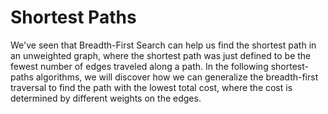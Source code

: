 # Shortest Paths

We've seen that Breadth-First Search can help us find the shortest path in an unweighted graph, where the shortest path was just defined to be the fewest number of edges traveled along a path. In the following shortest-paths algorithms, we will discover how we can generalize the breadth-first traversal to find the path with the lowest total cost, where the cost is determined by different weights on the edges.





